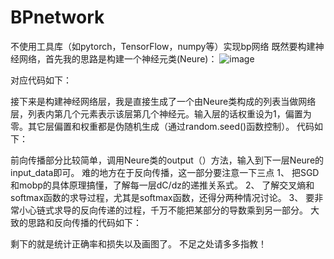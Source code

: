 # BPnetwork
不使用工具库（如pytorch，TensorFlow，numpy等）实现bp网络
既然要构建神经网络，首先我的思路是构建一个神经元类(Neure)：
 ![image](https://github.com/YeanRoot/BPnetwork/tree/main/image/image.png)

对应代码如下：

 

接下来是构建神经网络层，我是直接生成了一个由Neure类构成的列表当做网络层，列表内第几个元素表示该层第几个神经元。输入层的话权重设为1，偏置为零。其它层偏置和权重都是伪随机生成（通过random.seed()函数控制）。
代码如下：
 

前向传播部分比较简单，调用Neure类的output（）方法，输入到下一层Neure的input_data即可。
难的地方在于反向传播，这一部分要注意一下三点
1、	把SGD和mobp的具体原理搞懂，了解每一层dC/dz的递推关系式。
2、	了解交叉熵和softmax函数的求导过程，尤其是softmax函数，还得分两种情况讨论。
3、	要非常小心链式求导的反向传递的过程，千万不能把某部分的导数乘到另一部分。
大致的思路和反向传播的代码如下：
 
 
 
 
 

剩下的就是统计正确率和损失以及画图了。
不足之处请多多指教！
